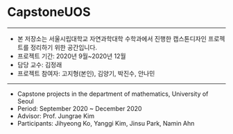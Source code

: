 # CapstoneUOS
---
* 본 저장소는 서울시립대학교 자연과학대학 수학과에서 진행한 캡스톤디자인 프로젝트를 정리하기 위한 공간입니다.
* 프로젝트 기간: 2020년 9월~2020년 12월
* 담당 교수: 김정래
* 프로젝트 참여자: 고지형(본인), 김양기, 박진수, 안나민
---
* Capstone projects in the department of mathematics, University of Seoul
* Period: September 2020 ~ December 2020
* Advisor: Prof. Jungrae Kim
* Participants: Jihyeong Ko, Yanggi Kim, Jinsu Park, Namin Ahn
